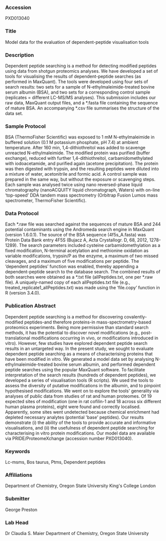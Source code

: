 ### Accession
PXD013040

### Title
Model data for the evaluation of dependent-peptide visualisation tools

### Description
Dependent peptide searching is a method for detecting modified peptides using data from shotgun proteomics analyses. We have developed a set of tools for visualising the results of dependent-peptide searches (as performed in MaxQuant). The tools were developed using four sets of search results: two sets for a sample of N-ethylmaleimide-treated bovine serum albumin (BSA), and two sets for a corresponding control sample (replicates = different LC-MS/MS analyses). This submission includes our raw data, MaxQuant output files, and a *.fasta file containing the sequence of mature BSA. An accompanying *.csv file summarises the structure of the data set.

### Sample Protocol
BSA (ThermoFisher Scientific) was exposed to 1 mM N-ethylmaleimide in buffered solution (0.1 M potassium phosphate, pH 7.4) at ambient temperature. After 160 min, 1,4-dithiothreitol was added to scavenge unreacted N-ethylmaleimide. The modified protein was purified (buffer exchange), reduced with further 1,4-dithiothreitol, carbamidomethylated with iodoacetamide, and purified again (acetone precipitation). The protein was then digested with trypsin, and the resulting peptides were diluted into a mixture of water, acetonitrile and formic acid. A control sample was prepared in the same way, but without the exposure or scavenging steps. Each sample was analysed twice using nano reversed-phase liquid chromatography (nanoACQUITY liquid chromatograph, Waters) with on-line ‘top-speed’ DDA tandem mass spectrometry (Orbitrap Fusion Lumos mass spectrometer, ThermoFisher Scientific).

### Data Protocol
Each *.raw file was searched against the sequences of mature BSA and 244 potential contaminants using the Andromeda search engine in MaxQuant (version 1.6.0.1). The source of the BSA sequence (4f5s_A.fasta) was Protein Data Bank entry 4F5S (Bujacz A, Acta Crystallogr. D, 68, 2012, 1278-1289). The search parameters included cysteine carbamidomethylation as a fixed modification, N-terminal acetylation and methionine oxidation as variable modifications, trypsin/P as the enzyme, a maximum of two missed cleavages, and a maximum of five modifications per peptide. The ‘dependent peptides’ function was enabled, thereby appending a dependent-peptide search to the database search. The combined results of both searches were obtained as a *.txt file (allPeptides.txt, one per *.raw file). A uniquely-named copy of each allPeptides.txt file (e.g., treated_replicate1_allPeptides.txt) was made using the ‘file.copy’ function in R (version 3.4.0).

### Publication Abstract
Dependent peptide searching is a method for discovering covalently-modified peptides-and therefore proteins-in mass-spectrometry-based proteomics experiments. Being more permissive than standard search methods, it has the potential to discover novel modifications (e.g., post-translational modifications occurring in vivo, or modifications introduced in vitro). However, few studies have explored dependent peptide search results in an untargeted way. In the present study, we sought to evaluate dependent peptide searching as a means of characterising proteins that have been modified in vitro. We generated a model data set by analysing N-ethylmaleimide-treated bovine serum albumin, and performed dependent peptide searches using the popular MaxQuant software. To facilitate interpretation of the search results (hundreds of dependent peptides), we developed a series of visualisation tools (R scripts). We used the tools to assess the diversity of putative modifications in the albumin, and to pinpoint hypothesised modifications. We went on to explore the tools' generality via analyses of public data from studies of rat and human proteomes. Of 19 expected sites of modification (one in rat cofilin-1 and 18 across six different human plasma proteins), eight were found and correctly localised. Apparently, some sites went undetected because chemical enrichment had depleted necessary analytes (potential 'base' peptides). Our results demonstrate (i) the ability of the tools to provide accurate and informative visualisations, and (ii) the usefulness of dependent peptide searching for characterising in vitro protein modifications. Our model data are available via PRIDE/ProteomeXchange (accession number PXD013040).

### Keywords
Lc-msms, Bos taurus, Ptms, Dependent peptides

### Affiliations
Department of Chemistry, Oregon State University
King's College London

### Submitter
George Preston

### Lab Head
Dr Claudia S. Maier
Department of Chemistry, Oregon State University


